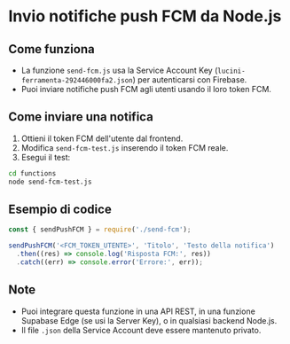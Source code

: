 # Invio notifiche push FCM da Node.js

## Come funziona

- La funzione `send-fcm.js` usa la Service Account Key (`lucini-ferramenta-292446000fa2.json`) per autenticarsi con Firebase.
- Puoi inviare notifiche push FCM agli utenti usando il loro token FCM.

## Come inviare una notifica

1. Ottieni il token FCM dell'utente dal frontend.
2. Modifica `send-fcm-test.js` inserendo il token FCM reale.
3. Esegui il test:

```bash
cd functions
node send-fcm-test.js
```

## Esempio di codice

```js
const { sendPushFCM } = require('./send-fcm');

sendPushFCM('<FCM_TOKEN_UTENTE>', 'Titolo', 'Testo della notifica')
  .then((res) => console.log('Risposta FCM:', res))
  .catch((err) => console.error('Errore:', err));
```

## Note
- Puoi integrare questa funzione in una API REST, in una funzione Supabase Edge (se usi la Server Key), o in qualsiasi backend Node.js.
- Il file `.json` della Service Account deve essere mantenuto privato.
